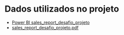 # Dados utilizados no projeto 

- [Power BI sales_report_desafio_projeto](https://github.com/FlaysonSantos/Power_Bi/blob/main/Criando%20um%20Relat%C3%B3rio%20Vendas%20e%20Lucros%20com%20Data%20Analytics%20com%20Power%20BI/Dados/sales_report_desafio_projeto.pbix)
- [sales_report_desafio_projeto.pdf](https://github.com/FlaysonSantos/Power_Bi/blob/main/Criando%20um%20Relat%C3%B3rio%20Vendas%20e%20Lucros%20com%20Data%20Analytics%20com%20Power%20BI/Dados/sales_report_desafio_projeto.pdf)
